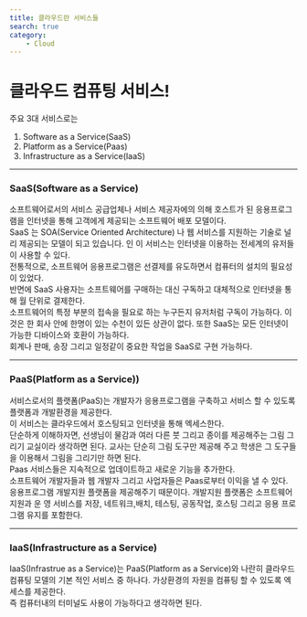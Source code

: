 ```yaml
---
title: 클라우드란 서비스들
search: true
category:
    - Cloud
---
```


# 클라우드 컴퓨팅 서비스! 
주요 3대 서비스로는
1. Software as a Service(SaaS)
2. Platform as a Service(Paas)
3. Infrastructure as a Service(IaaS)

***
### SaaS(Software as a Service)
소프트웨어로서의 서비스
공급업체나 서비스 제공자에의 의해 호스트가 된 응용프로그램을 인터넷을 통해 고객에게 제공되는 소프트웨어 배포 모델이다.  
SaaS 는 SOA(Service Oriented Architecture) 나 웹 서비스를 지원하는 기술로 널리 제공되는 모델이 되고 있습니다. 인 이 서비스는 인터넷을 이용하는 전세계의 유저들이 사용할 수 있다.  
전통적으로, 소프트웨어 응용프로그램은 선결제를 유도하면서 컴퓨터의 설치의 필요성이 있었다.  
반면에 SaaS 사용자는 소프트웨어를 구매하는 대신 구독하고 대체적으로 인터넷을 통해 월 단위로 결제한다.  
소프트웨어의 특정 부분의 접속을 필요로 하는 누구든지 유저처럼 구독이 가능하다. 이것은 한 회사 안에 한명이 있는 수천이 있든 상관이 없다. 또한 SaaS는 모든 인터넷이 가능한 디바이스와 호환이 가능하다.  
회계나 판매, 송장 그리고 일정같이 중요한 작업을 SaaS로 구현 가능하다.  

***
### PaaS(Platform as a Service))
서비스로서의 플랫폼(PaaS)는 개발자가 응용프로그램을 구축하고 서비스 할 수 있도록 플랫폼과 개발환경을 제공한다.  
이 서비스는 클라우드에서 호스팅되고 인터넷을 통해 엑세스한다.  
단순하게 이해하자면, 선생님이 물감과 여러 다른 붓 그리고 종이를 제공해주는 그림 그리기 교실이라 생각하면 된다. 교사는 단순히 그림 도구만 제공해 주고 학생은 그 도구들을 이용해서 그림을 그리기만 하면 된다.  
Paas 서비스들은 지속적으로 업데이트하고 새로운 기능을 추가한다.  
소프트웨어 개발자들과 웹 개발자 그리고 사업자들은 Paas로부터 이익을 낼 수 있다.  
응용프로그램 개발지원 플랫폼을 제공해주기 때문이다. 개발지원 플랫폼은 소프트웨어 지원과 운 영 서비스를 저장, 네트워크,배치, 테스팅, 공동작업, 호스팅 그리고 응용 프로그램 유지를 포함한다.   

***
### IaaS(Infrastructure as a Service)
IaaS(Infrastrue as a Service)는 PaaS(Platform as a Service)와 나란히 클라우드 컴퓨팅 모델의 기본 적인 서비스 중 하나다. 
가상환경의 자원을 컴퓨팅 할 수 있도록 엑세스를 제공한다.  
즉 컴퓨터내의 터미널도 사용이 가능하다고 생각하면 된다.



